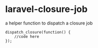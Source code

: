 # laravel-closure-job
a helper function to dispatch a closure job

```
dispatch_closure(function() {
    //code here
});

```
